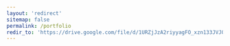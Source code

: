 ```yaml
---
layout: 'redirect'
sitemap: false
permalink: /portfolio
redir_to: 'https://drive.google.com/file/d/1URZjJzA2riyyagFO_xzn133JVJQghidA/view'
---
```

